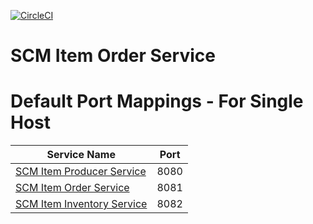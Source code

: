 [![CircleCI](https://circleci.com/gh/rohanurkude28/scm-item-order-service/tree/main.svg?style=svg)](https://circleci.com/gh/rohanurkude28/scm-item-order-service/tree/main)

# SCM Item Order Service

# Default Port Mappings - For Single Host
| Service Name | Port | 
| --------| -----|
| [SCM Item Producer Service](https://github.com/rohanurkude28/scm-producer) | 8080 |
| [SCM Item Order Service](https://github.com/rohanurkude28/scm-item-order-service) | 8081 |
| [SCM Item Inventory Service](https://github.com/rohanurkude28/scm-item-inventory-service) | 8082 |